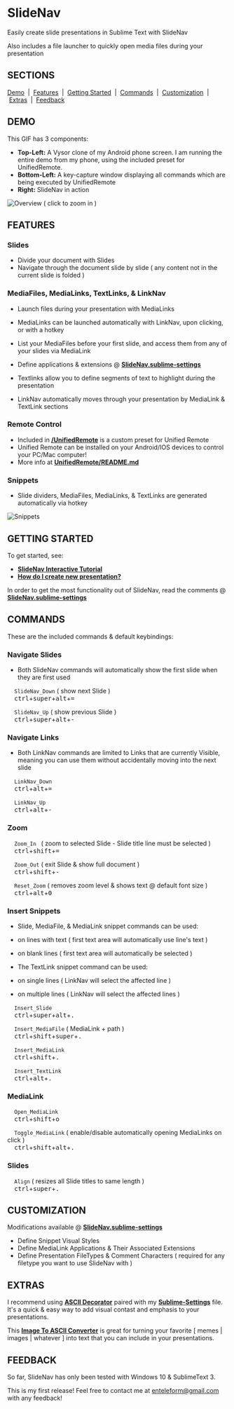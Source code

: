 
# SlideNav

Easily create slide presentations in Sublime Text with SlideNav

Also includes a file launcher to quickly open media files during your presentation

## SECTIONS

[Demo](https://github.com/Enteleform/ST_SlideNav#demo) &nbsp;| &nbsp;[Features](https://github.com/Enteleform/ST_SlideNav#features) &nbsp;| &nbsp;[Getting Started](https://github.com/Enteleform/ST_SlideNav#getting-started) &nbsp;| &nbsp;[Commands](https://github.com/Enteleform/ST_SlideNav#commands) &nbsp;| &nbsp;[Customization](https://github.com/Enteleform/ST_SlideNav#customization) &nbsp;| &nbsp;[Extras](https://github.com/Enteleform/ST_SlideNav#extras) &nbsp;| &nbsp;[Feedback](https://github.com/Enteleform/ST_SlideNav#feedback)  

## DEMO

This GIF has 3 components:  
* __Top-Left:__ A Vysor clone of my Android phone screen.  I am running the entire demo from my phone, using the included preset for UnifiedRemote.  
* __Bottom-Left:__ A key-capture window displaying all commands which are being executed by UnifiedRemote  
* __Right:__ SlideNav in action  

![Overview](https://raw.githubusercontent.com/Enteleform/_README_RESOURCES/master/ST_SlideNav/Overview.gif)
( click to zoom in )

## FEATURES

### Slides

* Divide your document with Slides  
* Navigate through the document slide by slide ( any content not in the current slide is folded )  

### MediaFiles, MediaLinks, TextLinks, & LinkNav

* Launch files during your presentation with MediaLinks  
 * MediaLinks can be launched automatically with LinkNav, upon clicking, or with a hotkey  
 * List your MediaFiles before your first slide, and access them from any of your slides via MediaLink  
 * Define applications & extensions @ __[SlideNav.sublime-settings](https://github.com/Enteleform/ST_SlideNav/blob/master/SlideNav.sublime-settings#L127)__  

* Textlinks allow you to define segments of text to highlight during the presentation  

* LinkNav automatically moves through your presentation by MediaLink & TextLink sections  

### Remote Control

* Included in __[/UnifiedRemote](https://github.com/Enteleform/ST_SlideNav/tree/master/UnifiedRemote)__ is a custom preset for Unified Remote  
* Unified Remote can be installed on your Android/IOS devices to control your PC/Mac computer!  
* More info at __[UnifiedRemote/README.md](https://github.com/Enteleform/ST_SlideNav/blob/master/UnifiedRemote/README.md)__  

### Snippets

* Slide dividers, MediaFiles, MediaLinks, & TextLinks are generated automatically via hotkey  

![Snippets](https://raw.githubusercontent.com/Enteleform/_README_RESOURCES/master/ST_SlideNav/Snippets.gif)

## GETTING STARTED

To get started, see:  
* __[SlideNav Interactive Tutorial](https://github.com/Enteleform/ST_SlideNav/blob/master/Tutorial/%5BSlideNav%5D%20Tutorial.py)__  
* __[How do I create new presentation?](https://github.com/Enteleform/ST_SlideNav/issues/1)__  

In order to get the most functionality out of SlideNav, read the comments @ __[SlideNav.sublime-settings](https://github.com/Enteleform/ST_SlideNav/blob/master/SlideNav.sublime-settings)__

## COMMANDS

These are the included commands & default keybindings:

### Navigate Slides

* Both SlideNav commands will automatically show the first slide when they are first used  

&nbsp;&nbsp;&nbsp;&nbsp;`SlideNav_Down` ( show next Slide )  
&nbsp;&nbsp;&nbsp;&nbsp;<kbd>ctrl</kbd>+<kbd>super</kbd>+<kbd>alt</kbd>+<kbd>=</kbd>  

&nbsp;&nbsp;&nbsp;&nbsp;`SlideNav_Up` ( show previous Slide )  
&nbsp;&nbsp;&nbsp;&nbsp;<kbd>ctrl</kbd>+<kbd>super</kbd>+<kbd>alt</kbd>+<kbd>-</kbd>  

### Navigate Links

* Both LinkNav commands are limited to Links that are currently Visible, meaning you can use them without accidentally moving into the next slide  

&nbsp;&nbsp;&nbsp;&nbsp;`LinkNav_Down`  
&nbsp;&nbsp;&nbsp;&nbsp;<kbd>ctrl</kbd>+<kbd>alt</kbd>+<kbd>=</kbd>  

&nbsp;&nbsp;&nbsp;&nbsp;`LinkNav_Up`  
&nbsp;&nbsp;&nbsp;&nbsp;<kbd>ctrl</kbd>+<kbd>alt</kbd>+<kbd>-</kbd>  

### Zoom

&nbsp;&nbsp;&nbsp;&nbsp;`Zoom_In ` ( zoom to selected Slide - Slide title line must be selected )  
&nbsp;&nbsp;&nbsp;&nbsp;<kbd>ctrl</kbd>+<kbd>shift</kbd>+<kbd>=</kbd>  

&nbsp;&nbsp;&nbsp;&nbsp;`Zoom_Out` ( exit Slide & show full document )  
&nbsp;&nbsp;&nbsp;&nbsp;<kbd>ctrl</kbd>+<kbd>shift</kbd>+<kbd>-</kbd>  

&nbsp;&nbsp;&nbsp;&nbsp;`Reset_Zoom` ( removes zoom level & shows text @ default font size )  
&nbsp;&nbsp;&nbsp;&nbsp;<kbd>ctrl</kbd>+<kbd>alt</kbd>+<kbd>0</kbd>  

### Insert Snippets

* Slide, MediaFile, & MediaLink snippet commands can be used:  
 * on lines with text ( first text area will automatically use line's text )  
 * on blank lines     ( first text area will automatically be selected )  

* The TextLink snippet command can be used:  
 * on single lines ( LinkNav will select the affected line )  
 * on multiple lines ( LinkNav will select the affected lines )  

&nbsp;&nbsp;&nbsp;&nbsp;`Insert_Slide`  
&nbsp;&nbsp;&nbsp;&nbsp;<kbd>ctrl</kbd>+<kbd>super</kbd>+<kbd>alt</kbd>+<kbd>.</kbd>  

&nbsp;&nbsp;&nbsp;&nbsp;`Insert_MediaFile` ( MediaLink + path )  
&nbsp;&nbsp;&nbsp;&nbsp;<kbd>ctrl</kbd>+<kbd>shift</kbd>+<kbd>super</kbd>+<kbd>.</kbd>  

&nbsp;&nbsp;&nbsp;&nbsp;`Insert_MediaLink`  
&nbsp;&nbsp;&nbsp;&nbsp;<kbd>ctrl</kbd>+<kbd>shift</kbd>+<kbd>.</kbd>  

&nbsp;&nbsp;&nbsp;&nbsp;`Insert_TextLink`  
&nbsp;&nbsp;&nbsp;&nbsp;<kbd>ctrl</kbd>+<kbd>alt</kbd>+<kbd>.</kbd>  

### MediaLink

&nbsp;&nbsp;&nbsp;&nbsp;`Open_MediaLink`  
&nbsp;&nbsp;&nbsp;&nbsp;<kbd>ctrl</kbd>+<kbd>shift</kbd>+<kbd>o</kbd>  

&nbsp;&nbsp;&nbsp;&nbsp;`Toggle_MediaLink` ( enable/disable automatically opening MediaLinks on click )  
&nbsp;&nbsp;&nbsp;&nbsp;<kbd>ctrl</kbd>+<kbd>shift</kbd>+<kbd>alt</kbd>+<kbd>.</kbd>  

### Slides

&nbsp;&nbsp;&nbsp;&nbsp;`Align` ( resizes all Slide titles to same length )  
&nbsp;&nbsp;&nbsp;&nbsp;<kbd>ctrl</kbd>+<kbd>super</kbd>+<kbd>.</kbd>  

## CUSTOMIZATION

Modifications available @ __[SlideNav.sublime-settings](https://github.com/Enteleform/ST_SlideNav/blob/master/SlideNav.sublime-settings)__

* Define Snippet Visual Styles  
* Define MediaLink Applications & Their Associated Extensions  
* Define Presentation FileTypes & Comment Characters ( required for any filetype you want to use SlideNav with )  

## EXTRAS

I recommend using __[ASCII Decorator](https://packagecontrol.io/packages/ASCII%20Decorator)__ paired with my __[Sublime-Settings](https://github.com/Enteleform/ST_SlideNav/blob/master/ASCII%20Decorator/ASCII%20Decorator.sublime-settings)__ file.
It's a quick & easy way to add visual contast and emphasis to your presentations.

This __[Image To ASCII Converter](http://www.text-image.com/convert/ascii.html)__ is great for turning your favorite [ memes | images | whatever ] into text that you can include in your presentations.

## FEEDBACK

So far, SlideNav has only been tested with Windows 10 & SublimeText 3.

This is my first release! Feel free to contact me at enteleform@gmail.com with any feedback!
